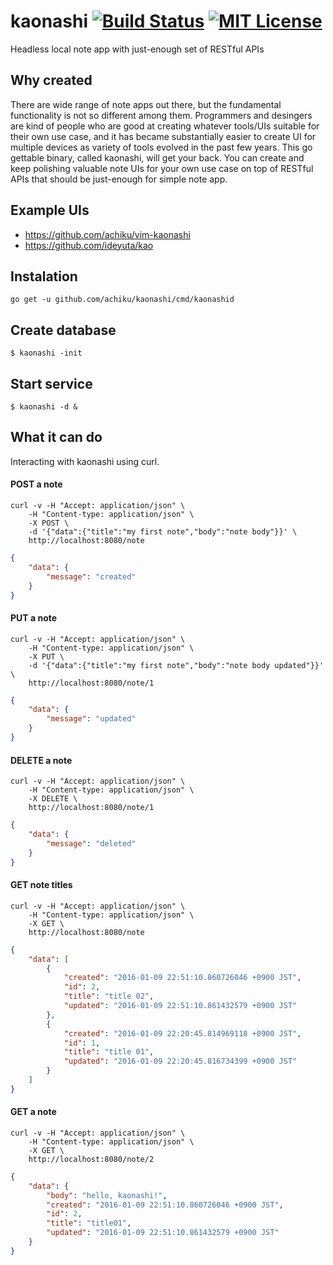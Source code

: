 # kaonashi [![Build Status](https://travis-ci.org/achiku/kaonashi.svg?branch=master)](https://travis-ci.org/achiku/kaonashi) [![MIT License](http://img.shields.io/badge/license-MIT-blue.svg?style=flat-square)](https://travis-ci.org/achiku/kaonashi/LICENSE)

Headless local note app with just-enough set of RESTful APIs


## Why created

There are wide range of note apps out there, but the fundamental functionality is not so different among them. Programmers and desingers are kind of people who are good at creating whatever tools/UIs suitable for their own use case, and it has became substantially easier to create UI for multiple devices as variety of tools evolved in the past few years. This go gettable binary, called kaonashi, will get your back. You can create and keep polishing valuable note UIs for your own use case on top of RESTful APIs that should be just-enough for simple note app.


## Example UIs

- https://github.com/achiku/vim-kaonashi
- https://github.com/ideyuta/kao


## Instalation

```
go get -u github.com/achiku/kaonashi/cmd/kaonashid
```

## Create database

```
$ kaonashi -init
```

## Start service

```
$ kaonashi -d &
```


## What it can do

Interacting with kaonashi using curl.

#### POST a note

```
curl -v -H "Accept: application/json" \
    -H "Content-type: application/json" \
    -X POST \
    -d '{"data":{"title":"my first note","body":"note body"}}' \
    http://localhost:8080/note
```

```json
{
    "data": {
        "message": "created"
    }
}
```

#### PUT a note

```
curl -v -H "Accept: application/json" \
    -H "Content-type: application/json" \
    -X PUT \
    -d '{"data":{"title":"my first note","body":"note body updated"}}' \
    http://localhost:8080/note/1
```

```json
{
    "data": {
        "message": "updated"
    }
}
```


#### DELETE a note

```
curl -v -H "Accept: application/json" \
    -H "Content-type: application/json" \
    -X DELETE \
    http://localhost:8080/note/1
```

```json
{
    "data": {
        "message": "deleted"
    }
}
```


#### GET note titles

```
curl -v -H "Accept: application/json" \
    -H "Content-type: application/json" \
    -X GET \
    http://localhost:8080/note
```

```json
{
    "data": [
        {
            "created": "2016-01-09 22:51:10.860726046 +0900 JST",
            "id": 2,
            "title": "title 02",
            "updated": "2016-01-09 22:51:10.861432579 +0900 JST"
        },
        {
            "created": "2016-01-09 22:20:45.814969118 +0900 JST",
            "id": 1,
            "title": "title 01",
            "updated": "2016-01-09 22:20:45.816734399 +0900 JST"
        }
    ]
}
```

#### GET a note

```
curl -v -H "Accept: application/json" \
    -H "Content-type: application/json" \
    -X GET \
    http://localhost:8080/note/2
```

```json
{
    "data": {
        "body": "hello, kaonashi!",
        "created": "2016-01-09 22:51:10.860726046 +0900 JST",
        "id": 2,
        "title": "title01",
        "updated": "2016-01-09 22:51:10.861432579 +0900 JST"
    }
}

```
